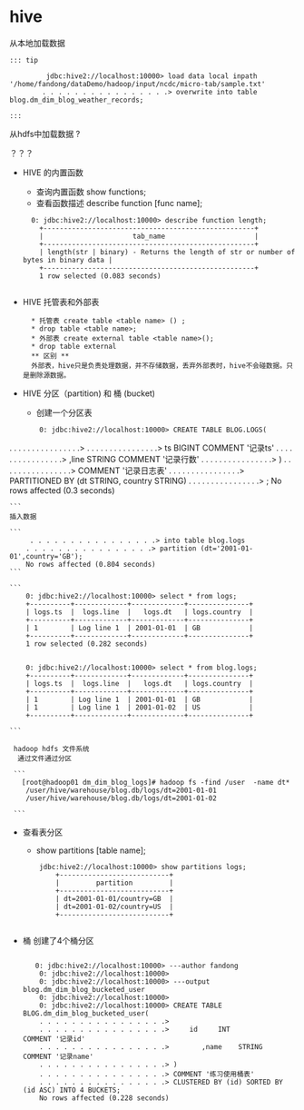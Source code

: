 # hive 

从本地加载数据
 
	::: tip
	
			 jdbc:hive2://localhost:10000> load data local inpath '/home/fandong/dataDemo/hadoop/input/ncdc/micro-tab/sample.txt'
			. . . . . . . . . . . . . . . .> overwrite into table blog.dm_dim_blog_weather_records;
			
	:::	

从hdfs中加载数据 ?

？？？



* HIVE 的内置函数

	* 查询内置函数 show functions;
	* 查看函数描述 describe function [func name];
	
    ```
      0: jdbc:hive2://localhost:10000> describe function length;
		+----------------------------------------------------+
		|                      tab_name                      |
		+----------------------------------------------------+
		| length(str | binary) - Returns the length of str or number of bytes in binary data |
		+----------------------------------------------------+
		1 row selected (0.083 seconds)
		
    ```
* HIVE 托管表和外部表

		* 托管表 create table <table name> () ;
		* drop table <table name>;
		* 外部表 create external table <table name>();
		* drop table external
		** 区别 **
		外部表，hive只是负责处理数据，并不存储数据，丢弃外部表时，hive不会碰数据。只是删除源数据。
			
	
*  HIVE 分区（partition) 和 桶 (bucket)

	*  创建一个分区表
	
	```
	    0: jdbc:hive2://localhost:10000> CREATE TABLE BLOG.LOGS(
. . . . . . . . . . . . . . . .> 
. . . . . . . . . . . . . . . .>      ts         BIGINT COMMENT '记录ts'
. . . . . . . . . . . . . . . .>     ,line        STRING COMMENT '记录行数'
. . . . . . . . . . . . . . . .> )
. . . . . . . . . . . . . . . .> COMMENT '记录日志表'
. . . . . . . . . . . . . . . .> PARTITIONED BY (dt STRING, country STRING)
. . . . . . . . . . . . . . . .> ;
No rows affected (0.3 seconds)

	
	```
	插入数据
	 
	```
	     . . . . . . . . . . . . . . . .> into table blog.logs
		. . . . . . . . . . . . . . . .> partition (dt='2001-01-01',country='GB');
		No rows affected (0.804 seconds)
	```
	 
	```
	 	0: jdbc:hive2://localhost:10000> select * from logs;
		+----------+-------------+-------------+---------------+
		| logs.ts  |  logs.line  |   logs.dt   | logs.country  |
		+----------+-------------+-------------+---------------+
		| 1        | Log line 1  | 2001-01-01  | GB            |
		+----------+-------------+-------------+---------------+
		1 row selected (0.282 seconds)
		
		
		0: jdbc:hive2://localhost:10000> select * from blog.logs;
		+----------+-------------+-------------+---------------+
		| logs.ts  |  logs.line  |   logs.dt   | logs.country  |
		+----------+-------------+-------------+---------------+
		| 1        | Log line 1  | 2001-01-01  | GB            |
		| 1        | Log line 1  | 2001-01-02  | US            |
		+----------+-------------+-------------+---------------+
		
	```
	 
	 hadoop hdfs 文件系统
	  通过文件通过分区
	 
	 ```
	   [root@hadoop01 dm_dim_blog_logs]# hadoop fs -find /user  -name dt*
		/user/hive/warehouse/blog.db/logs/dt=2001-01-01
		/user/hive/warehouse/blog.db/logs/dt=2001-01-02
	 
	 ```
	 
*  查看表分区

   	*  show partitions [table name];
    
    ```
        jdbc:hive2://localhost:10000> show partitions logs;
			+---------------------------+
			|         partition         |
			+---------------------------+
			| dt=2001-01-01/country=GB  |
			| dt=2001-01-02/country=US  |
			+---------------------------+
     
    ```
    
* 桶
     创建了4个桶分区

	```
	  
	   0: jdbc:hive2://localhost:10000> ---author fandong
		0: jdbc:hive2://localhost:10000> 
		0: jdbc:hive2://localhost:10000> ---output  blog.dm_dim_blog_bucketed_user
		0: jdbc:hive2://localhost:10000> 
		0: jdbc:hive2://localhost:10000> CREATE TABLE BLOG.dm_dim_blog_bucketed_user(
		. . . . . . . . . . . . . . . .> 
		. . . . . . . . . . . . . . . .>     id     INT           COMMENT '记录id'
		. . . . . . . . . . . . . . . .>        ,name    STRING        COMMENT '记录name'
		. . . . . . . . . . . . . . . .> )
		. . . . . . . . . . . . . . . .> COMMENT '练习使用桶表'
		. . . . . . . . . . . . . . . .> CLUSTERED BY (id) SORTED BY (id ASC) INTO 4 BUCKETS;
		No rows affected (0.228 seconds)
	
	```
	
  
   



